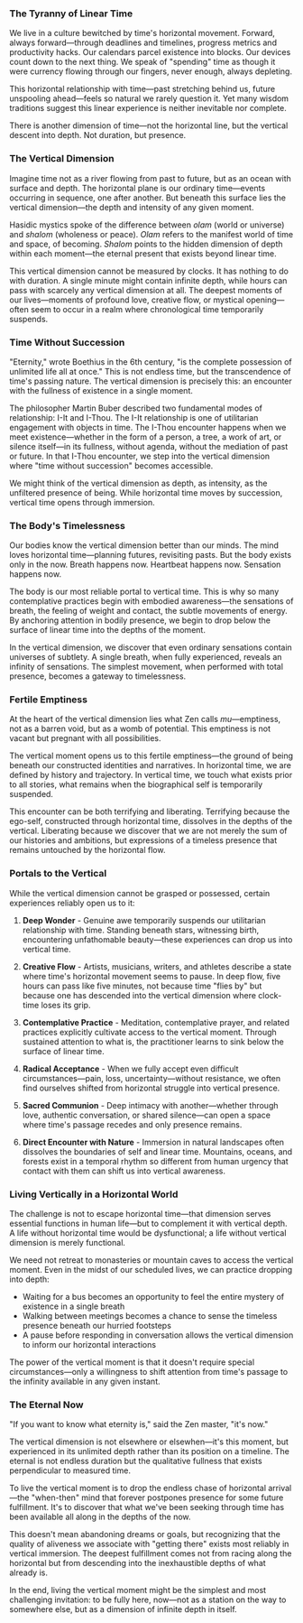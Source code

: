 ### The Tyranny of Linear Time

We live in a culture bewitched by time's horizontal movement. Forward, always forward—through deadlines and timelines, progress metrics and productivity hacks. Our calendars parcel existence into blocks. Our devices count down to the next thing. We speak of "spending" time as though it were currency flowing through our fingers, never enough, always depleting.

This horizontal relationship with time—past stretching behind us, future unspooling ahead—feels so natural we rarely question it. Yet many wisdom traditions suggest this linear experience is neither inevitable nor complete. 

There is another dimension of time—not the horizontal line, but the vertical descent into depth. Not duration, but presence.

### The Vertical Dimension

Imagine time not as a river flowing from past to future, but as an ocean with surface and depth. The horizontal plane is our ordinary time—events occurring in sequence, one after another. But beneath this surface lies the vertical dimension—the depth and intensity of any given moment.

Hasidic mystics spoke of the difference between *olam* (world or universe) and *shalom* (wholeness or peace). *Olam* refers to the manifest world of time and space, of becoming. *Shalom* points to the hidden dimension of depth within each moment—the eternal present that exists beyond linear time.

This vertical dimension cannot be measured by clocks. It has nothing to do with duration. A single minute might contain infinite depth, while hours can pass with scarcely any vertical dimension at all. The deepest moments of our lives—moments of profound love, creative flow, or mystical opening—often seem to occur in a realm where chronological time temporarily suspends.

### Time Without Succession

"Eternity," wrote Boethius in the 6th century, "is the complete possession of unlimited life all at once." This is not endless time, but the transcendence of time's passing nature. The vertical dimension is precisely this: an encounter with the fullness of existence in a single moment.

The philosopher Martin Buber described two fundamental modes of relationship: I-It and I-Thou. The I-It relationship is one of utilitarian engagement with objects in time. The I-Thou encounter happens when we meet existence—whether in the form of a person, a tree, a work of art, or silence itself—in its fullness, without agenda, without the mediation of past or future. In that I-Thou encounter, we step into the vertical dimension where "time without succession" becomes accessible.

We might think of the vertical dimension as depth, as intensity, as the unfiltered presence of being. While horizontal time moves by succession, vertical time opens through immersion.

### The Body's Timelessness

Our bodies know the vertical dimension better than our minds. The mind loves horizontal time—planning futures, revisiting pasts. But the body exists only in the now. Breath happens now. Heartbeat happens now. Sensation happens now.

The body is our most reliable portal to vertical time. This is why so many contemplative practices begin with embodied awareness—the sensations of breath, the feeling of weight and contact, the subtle movements of energy. By anchoring attention in bodily presence, we begin to drop below the surface of linear time into the depths of the moment.

In the vertical dimension, we discover that even ordinary sensations contain universes of subtlety. A single breath, when fully experienced, reveals an infinity of sensations. The simplest movement, when performed with total presence, becomes a gateway to timelessness.

### Fertile Emptiness

At the heart of the vertical dimension lies what Zen calls *mu*—emptiness, not as a barren void, but as a womb of potential. This emptiness is not vacant but pregnant with all possibilities.

The vertical moment opens us to this fertile emptiness—the ground of being beneath our constructed identities and narratives. In horizontal time, we are defined by history and trajectory. In vertical time, we touch what exists prior to all stories, what remains when the biographical self is temporarily suspended.

This encounter can be both terrifying and liberating. Terrifying because the ego-self, constructed through horizontal time, dissolves in the depths of the vertical. Liberating because we discover that we are not merely the sum of our histories and ambitions, but expressions of a timeless presence that remains untouched by the horizontal flow.

### Portals to the Vertical

While the vertical dimension cannot be grasped or possessed, certain experiences reliably open us to it:

1. **Deep Wonder** - Genuine awe temporarily suspends our utilitarian relationship with time. Standing beneath stars, witnessing birth, encountering unfathomable beauty—these experiences can drop us into vertical time.

2. **Creative Flow** - Artists, musicians, writers, and athletes describe a state where time's horizontal movement seems to pause. In deep flow, five hours can pass like five minutes, not because time "flies by" but because one has descended into the vertical dimension where clock-time loses its grip.

3. **Contemplative Practice** - Meditation, contemplative prayer, and related practices explicitly cultivate access to the vertical moment. Through sustained attention to what is, the practitioner learns to sink below the surface of linear time.

4. **Radical Acceptance** - When we fully accept even difficult circumstances—pain, loss, uncertainty—without resistance, we often find ourselves shifted from horizontal struggle into vertical presence.

5. **Sacred Communion** - Deep intimacy with another—whether through love, authentic conversation, or shared silence—can open a space where time's passage recedes and only presence remains.

6. **Direct Encounter with Nature** - Immersion in natural landscapes often dissolves the boundaries of self and linear time. Mountains, oceans, and forests exist in a temporal rhythm so different from human urgency that contact with them can shift us into vertical awareness.

### Living Vertically in a Horizontal World

The challenge is not to escape horizontal time—that dimension serves essential functions in human life—but to complement it with vertical depth. A life without horizontal time would be dysfunctional; a life without vertical dimension is merely functional.

We need not retreat to monasteries or mountain caves to access the vertical moment. Even in the midst of our scheduled lives, we can practice dropping into depth:

- Waiting for a bus becomes an opportunity to feel the entire mystery of existence in a single breath
- Walking between meetings becomes a chance to sense the timeless presence beneath our hurried footsteps
- A pause before responding in conversation allows the vertical dimension to inform our horizontal interactions

The power of the vertical moment is that it doesn't require special circumstances—only a willingness to shift attention from time's passage to the infinity available in any given instant.

### The Eternal Now

"If you want to know what eternity is," said the Zen master, "it's now."

The vertical dimension is not elsewhere or elsewhen—it's this moment, but experienced in its unlimited depth rather than its position on a timeline. The eternal is not endless duration but the qualitative fullness that exists perpendicular to measured time.

To live the vertical moment is to drop the endless chase of horizontal arrival—the "when-then" mind that forever postpones presence for some future fulfillment. It's to discover that what we've been seeking through time has been available all along in the depths of the now.

This doesn't mean abandoning dreams or goals, but recognizing that the quality of aliveness we associate with "getting there" exists most reliably in vertical immersion. The deepest fulfillment comes not from racing along the horizontal but from descending into the inexhaustible depths of what already is.

In the end, living the vertical moment might be the simplest and most challenging invitation: to be fully here, now—not as a station on the way to somewhere else, but as a dimension of infinite depth in itself.
